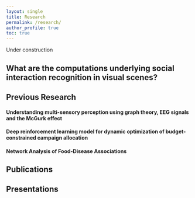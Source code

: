 ```yaml
---
layout: single
title: Research
permalink: /research/
author_profile: true
toc: true
---
```


Under construction

## What are the computations underlying social interaction recognition in visual scenes?
<!---
..some sort of abstract..
..figures..
..links to paper, posters for new stuff..
--->
## Previous Research

#### Understanding multi-sensory perception using graph theory, EEG signals and the McGurk effect

#### Deep reinforcement learning model for dynamic optimization of budget-constrained campaign allocation

#### Network Analysis of Food-Disease Associations

## Publications

## Presentations
